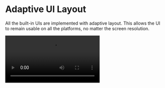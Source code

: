# Adaptive UI Layout


All the built-in UIs are implemented with adaptive layout. This allows the UI to remain usable on all the platforms, no matter the screen resolution.

<video class="video" loop autoplay><source src="https://i.gyazo.com/46ffa1b43c60a09dfb4c573200e37463.mp4" type="video/mp4"></video>


